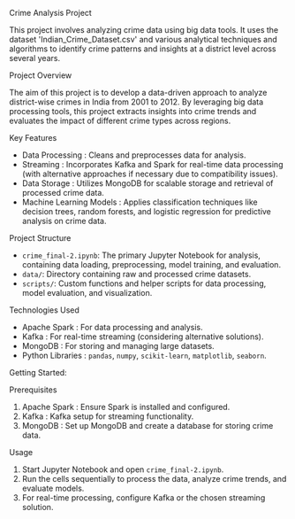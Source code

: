  Crime Analysis Project

This project involves analyzing crime data using big data tools. It uses the dataset 'Indian_Crime_Dataset.csv' and various analytical techniques and algorithms to identify crime patterns and insights at a district level across several years.

Project Overview

The aim of this project is to develop a data-driven approach to analyze district-wise crimes in India from 2001 to 2012. By leveraging big data processing tools, this project extracts insights into crime trends and evaluates the impact of different crime types across regions.

Key Features
- Data Processing : Cleans and preprocesses data for analysis.
- Streaming : Incorporates Kafka and Spark for real-time data processing (with alternative approaches if necessary due to compatibility issues).
- Data Storage : Utilizes MongoDB for scalable storage and retrieval of processed crime data.
- Machine Learning Models : Applies classification techniques like decision trees, random forests, and logistic regression for predictive analysis on crime data.

 Project Structure

- `crime_final-2.ipynb`: The primary Jupyter Notebook for analysis, containing data loading, preprocessing, model training, and evaluation.
- `data/`: Directory containing raw and processed crime datasets.
- `scripts/`: Custom functions and helper scripts for data processing, model evaluation, and visualization.

 Technologies Used

- Apache Spark : For data processing and analysis.
- Kafka : For real-time streaming (considering alternative solutions).
- MongoDB : For storing and managing large datasets.
- Python Libraries : `pandas`, `numpy`, `scikit-learn`, `matplotlib`, `seaborn`.

Getting Started:

Prerequisites

1. Apache Spark : Ensure Spark is installed and configured.
2. Kafka :  Kafka setup for streaming functionality.
3. MongoDB : Set up MongoDB and create a database for storing crime data.


Usage

1. Start Jupyter Notebook and open `crime_final-2.ipynb`.
2. Run the cells sequentially to process the data, analyze crime trends, and evaluate models.
3. For real-time processing, configure Kafka or the chosen streaming solution.

